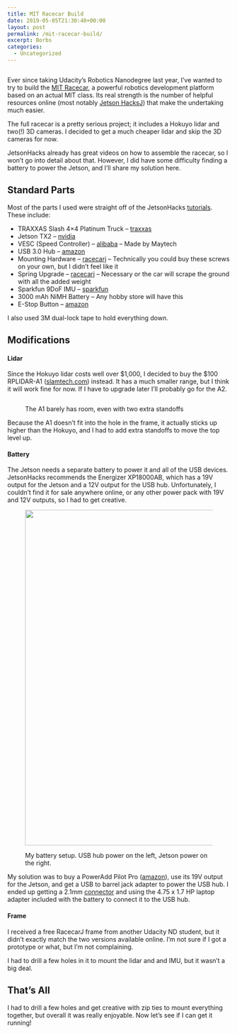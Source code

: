 ```yaml
---
title: MIT Racecar Build
date: 2019-05-05T21:30:40+00:00
layout: post
permalink: /mit-racecar-build/
excerpt: Borbs
categories:
  - Uncategorized
---
```


<figure class="wp-block-image"><img src="https://i2.wp.com/theokanning.com/wp-content/uploads/2019/05/00100lPORTRAIT_00100_BURST20190505151605141_COVER.jpg?fit=1024%2C768&ssl=1" alt="" class="wp-image-557" srcset="https://i1.wp.com/theokanning.com/wp-content/uploads/2019/05/00100lPORTRAIT_00100_BURST20190505151605141_COVER.jpg?w=4032&ssl=1 4032w, https://i1.wp.com/theokanning.com/wp-content/uploads/2019/05/00100lPORTRAIT_00100_BURST20190505151605141_COVER.jpg?resize=300%2C225&ssl=1 300w, https://i1.wp.com/theokanning.com/wp-content/uploads/2019/05/00100lPORTRAIT_00100_BURST20190505151605141_COVER.jpg?resize=1024%2C768&ssl=1 1024w, https://i1.wp.com/theokanning.com/wp-content/uploads/2019/05/00100lPORTRAIT_00100_BURST20190505151605141_COVER.jpg?resize=768%2C576&ssl=1 768w, https://i1.wp.com/theokanning.com/wp-content/uploads/2019/05/00100lPORTRAIT_00100_BURST20190505151605141_COVER.jpg?w=2280&ssl=1 2280w, https://i1.wp.com/theokanning.com/wp-content/uploads/2019/05/00100lPORTRAIT_00100_BURST20190505151605141_COVER.jpg?w=3420&ssl=1 3420w" sizes="(max-width: 1140px) 100vw, 1140px" /></figure> 

Ever since taking Udacity&#8217;s Robotics Nanodegree last year, I&#8217;ve wanted to try to build the [MIT Racecar](http://fast.scripts.mit.edu/racecar/hardware/), a powerful robotics development platform based on an actual MIT class. Its real strength is the number of helpful resources online (most notably [Jetson Hacks](http://www.jetsonhacks.com)[J](https://racecarj.com/)) that make the undertaking much easier.

The full racecar is a pretty serious project; it includes a Hokuyo lidar and two(!) 3D cameras. I decided to get a much cheaper lidar and skip the 3D cameras for now. 

JetsonHacks already has great videos on how to assemble the racecar, so I won&#8217;t go into detail about that. However, I did have some difficulty finding a battery to power the Jetson, and I&#8217;ll share my solution here.

## Standard Parts

Most of the parts I used were straight off of the JetsonHacks [tutorials](https://www.jetsonhacks.com/racecar-j/). These include:

  * TRAXXAS Slash 4×4 Platinum Truck &#8211; [traxxas](https://traxxas.com/products/models/electric/6804Rslash4x4platinum)
  * Jetson TX2 &#8211; [nvidia](https://developer.nvidia.com/embedded/buy/jetson-tx2)
  * VESC (Speed Controller) &#8211; [alibaba](https://www.alibaba.com/product-detail/Maytech-VESC-4-12-Motor-controller_60532388864.html) &#8211; Made by Maytech
  * USB 3.0 Hub &#8211; [amazon](https://www.amazon.com/AmazonBasics-Port-2-5A-power-adapter/dp/B00DQFGH80)
  * Mounting Hardware &#8211; [racecarj](https://racecarj.com/products/mechanical-hardware) &#8211; Technically you could buy these screws on your own, but I didn&#8217;t feel like it
  * Spring Upgrade &#8211; [racecarj](https://racecarj.com/products/spring-upgrade) &#8211; Necessary or the car will scrape the ground with all the added weight
  * Sparkfun 9DoF IMU &#8211; [sparkfun](https://www.sparkfun.com/products/14001)
  * 3000 mAh NiMH Battery &#8211; Any hobby store will have this
  * E-Stop Button &#8211; [amazon](https://www.amazon.com/gp/product/B00SDX0GD2/ref=ppx_yo_dt_b_asin_title_o02_s00?ie=UTF8&psc=1)

I also used 3M dual-lock tape to hold everything down.

## Modifications

#### Lidar

Since the Hokuyo lidar costs well over $1,000, I decided to buy the $100 RPLIDAR-A1 ([slamtech.com](http://www.slamtec.com/en/lidar/a1)) instead. It has a much smaller range, but I think it will work fine for now. If I have to upgrade later I&#8217;ll probably go for the A2.<figure class="wp-block-image">

<img src="https://i1.wp.com/theokanning.com/wp-content/uploads/2019/05/00100lPORTRAIT_00100_BURST20190505161249546_COVER.jpg?fit=1024%2C768&ssl=1" alt="" class="wp-image-558" srcset="https://i2.wp.com/theokanning.com/wp-content/uploads/2019/05/00100lPORTRAIT_00100_BURST20190505161249546_COVER.jpg?w=4032&ssl=1 4032w, https://i2.wp.com/theokanning.com/wp-content/uploads/2019/05/00100lPORTRAIT_00100_BURST20190505161249546_COVER.jpg?resize=300%2C225&ssl=1 300w, https://i2.wp.com/theokanning.com/wp-content/uploads/2019/05/00100lPORTRAIT_00100_BURST20190505161249546_COVER.jpg?resize=1024%2C768&ssl=1 1024w, https://i2.wp.com/theokanning.com/wp-content/uploads/2019/05/00100lPORTRAIT_00100_BURST20190505161249546_COVER.jpg?resize=768%2C576&ssl=1 768w, https://i2.wp.com/theokanning.com/wp-content/uploads/2019/05/00100lPORTRAIT_00100_BURST20190505161249546_COVER.jpg?w=2280&ssl=1 2280w, https://i2.wp.com/theokanning.com/wp-content/uploads/2019/05/00100lPORTRAIT_00100_BURST20190505161249546_COVER.jpg?w=3420&ssl=1 3420w" sizes="(max-width: 1140px) 100vw, 1140px" /> <figcaption> The A1 barely has room, even with two extra standoffs</figcaption></figure> 

Because the A1 doesn&#8217;t fit into the hole in the frame, it actually sticks up higher than the Hokuyo, and I had to add extra standoffs to move the top level up.

#### Battery

The Jetson needs a separate battery to power it and all of the USB devices. JetsonHacks recommends the Energizer XP18000AB, which has a 19V output for the Jetson and a 12V output for the USB hub. Unfortunately, I couldn&#8217;t find it for sale anywhere online, or any other power pack with 19V and 12V outputs, so I had to get creative.<figure class="wp-block-image is-resized">

<img src="https://i2.wp.com/theokanning.com/wp-content/uploads/2019/05/IMG_20190518_171337.jpg?fit=1024%2C768&ssl=1" alt="" class="wp-image-577" width="1008" height="756" srcset="https://i0.wp.com/theokanning.com/wp-content/uploads/2019/05/IMG_20190518_171337.jpg?w=4032&ssl=1 4032w, https://i0.wp.com/theokanning.com/wp-content/uploads/2019/05/IMG_20190518_171337.jpg?resize=300%2C225&ssl=1 300w, https://i0.wp.com/theokanning.com/wp-content/uploads/2019/05/IMG_20190518_171337.jpg?resize=1024%2C768&ssl=1 1024w, https://i0.wp.com/theokanning.com/wp-content/uploads/2019/05/IMG_20190518_171337.jpg?resize=768%2C576&ssl=1 768w, https://i0.wp.com/theokanning.com/wp-content/uploads/2019/05/IMG_20190518_171337.jpg?w=2280&ssl=1 2280w, https://i0.wp.com/theokanning.com/wp-content/uploads/2019/05/IMG_20190518_171337.jpg?w=3420&ssl=1 3420w" sizes="(max-width: 1008px) 100vw, 1008px" /> <figcaption>My battery setup. USB hub power on the left, Jetson power on the right.</figcaption></figure> 

My solution was to buy a PowerAdd Pilot Pro ([amazon](https://www.amazon.com/gp/product/B00DN0KBXU/ref=ppx_yo_dt_b_asin_title_o04_s00?ie=UTF8&psc=1)), use its 19V output for the Jetson, and get a USB to barrel jack adapter to power the USB hub. I ended up getting a 2.1mm [connector](https://www.amazon.com/CCYC-Barrel-Wireless-Router-Speakers/dp/B079K2DS3H/ref=asc_df_B079K2DS3H/) and using the 4.75 x 1.7 HP laptop adapter included with the battery to connect it to the USB hub.

#### Frame

I received a free RacecarJ frame from another Udacity ND student, but it didn&#8217;t exactly match the two versions available online. I&#8217;m not sure if I got a prototype or what, but I&#8217;m not complaining.

I had to drill a few holes in it to mount the lidar and and IMU, but it wasn&#8217;t a big deal.

## That&#8217;s All

I had to drill a few holes and get creative with zip ties to mount everything together, but overall it was really enjoyable. Now let&#8217;s see if I can get it running!
